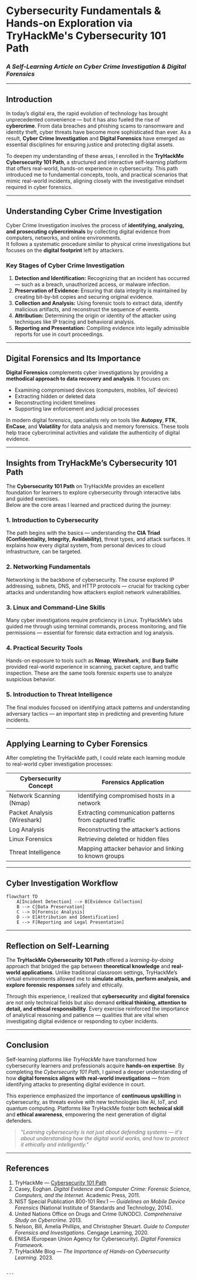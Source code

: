 

#  Cybersecurity Fundamentals & Hands-on Exploration via TryHackMe's Cybersecurity 101 Path

### *A Self-Learning Article on Cyber Crime Investigation & Digital Forensics*

---

##  Introduction

In today’s digital era, the rapid evolution of technology has brought unprecedented convenience — but it has also fueled the rise of **cybercrime**. From data breaches and phishing scams to ransomware and identity theft, cyber threats have become more sophisticated than ever. As a result, **Cyber Crime Investigation** and **Digital Forensics** have emerged as essential disciplines for ensuring justice and protecting digital assets.

To deepen my understanding of these areas, I enrolled in the **TryHackMe Cybersecurity 101 Path**, a structured and interactive self-learning platform that offers real-world, hands-on experience in cybersecurity. This path introduced me to fundamental concepts, tools, and practical scenarios that mimic real-world incidents, aligning closely with the investigative mindset required in cyber forensics.

---

##  Understanding Cyber Crime Investigation

Cyber Crime Investigation involves the process of **identifying, analyzing, and prosecuting cybercriminals** by collecting digital evidence from computers, networks, and online environments.  
It follows a systematic procedure similar to physical crime investigations but focuses on the **digital footprint** left by attackers.

###  Key Stages of Cyber Crime Investigation

1. **Detection and Identification:** Recognizing that an incident has occurred — such as a breach, unauthorized access, or malware infection.  
2. **Preservation of Evidence:** Ensuring that data integrity is maintained by creating bit-by-bit copies and securing original evidence.  
3. **Collection and Analysis:** Using forensic tools to extract data, identify malicious artifacts, and reconstruct the sequence of events.  
4. **Attribution:** Determining the origin or identity of the attacker using techniques like IP tracing and behavioral analysis.  
5. **Reporting and Presentation:** Compiling evidence into legally admissible reports for use in court proceedings.

---

##  Digital Forensics and Its Importance

**Digital Forensics** complements cyber investigations by providing a **methodical approach to data recovery and analysis**. It focuses on:

- Examining compromised devices (computers, mobiles, IoT devices)  
- Extracting hidden or deleted data  
- Reconstructing incident timelines  
- Supporting law enforcement and judicial processes  

In modern digital forensics, specialists rely on tools like **Autopsy**, **FTK**, **EnCase**, and **Volatility** for data analysis and memory forensics. These tools help trace cybercriminal activities and validate the authenticity of digital evidence.

---

##  Insights from TryHackMe’s Cybersecurity 101 Path

The **Cybersecurity 101 Path** on TryHackMe provides an excellent foundation for learners to explore cybersecurity through interactive labs and guided exercises.  
Below are the core areas I learned and practiced during the journey:

### 1.  Introduction to Cybersecurity
The path begins with the basics — understanding the **CIA Triad (Confidentiality, Integrity, Availability)**, threat types, and attack surfaces. It explains how every digital system, from personal devices to cloud infrastructure, can be targeted.

### 2.  Networking Fundamentals
Networking is the backbone of cybersecurity. The course explored IP addressing, subnets, DNS, and HTTP protocols — crucial for tracking cyber attacks and understanding how attackers exploit network vulnerabilities.

### 3.  Linux and Command-Line Skills
Many cyber investigations require proficiency in Linux. TryHackMe’s labs guided me through using terminal commands, process monitoring, and file permissions — essential for forensic data extraction and log analysis.

### 4.  Practical Security Tools
Hands-on exposure to tools such as **Nmap**, **Wireshark**, and **Burp Suite** provided real-world experience in scanning, packet capture, and traffic inspection. These are the same tools forensic experts use to analyze suspicious behavior.

### 5.  Introduction to Threat Intelligence
The final modules focused on identifying attack patterns and understanding adversary tactics — an important step in predicting and preventing future incidents.

---

##  Applying Learning to Cyber Forensics

After completing the TryHackMe path, I could relate each learning module to real-world cyber investigation processes:

| **Cybersecurity Concept** | **Forensics Application** |
|----------------------------|---------------------------|
| Network Scanning (Nmap) | Identifying compromised hosts in a network |
| Packet Analysis (Wireshark) | Extracting communication patterns from captured traffic |
| Log Analysis | Reconstructing the attacker’s actions |
| Linux Forensics | Retrieving deleted or hidden files |
| Threat Intelligence | Mapping attacker behavior and linking to known groups |

---

##  Cyber Investigation Workflow

```mermaid
flowchart TD
    A[Incident Detection] --> B[Evidence Collection]
    B --> C[Data Preservation]
    C --> D[Forensic Analysis]
    D --> E[Attribution and Identification]
    E --> F[Reporting and Legal Presentation]
````

---

##  Reflection on Self-Learning

The **TryHackMe Cybersecurity 101 Path** offered a *learning-by-doing* approach that bridged the gap between **theoretical knowledge** and **real-world applications**. Unlike traditional classroom settings, TryHackMe’s virtual environments allowed me to **simulate attacks, perform analysis, and explore forensic responses** safely and ethically.

Through this experience, I realized that **cybersecurity** and **digital forensics** are not only technical fields but also demand **critical thinking, attention to detail, and ethical responsibility**. Every exercise reinforced the importance of analytical reasoning and patience — qualities that are vital when investigating digital evidence or responding to cyber incidents.

---

##  Conclusion

Self-learning platforms like *TryHackMe* have transformed how cybersecurity learners and professionals acquire **hands-on expertise**. By completing the *Cybersecurity 101 Path*, I gained a deeper understanding of how **digital forensics aligns with real-world investigations** — from identifying attacks to presenting digital evidence in court.

This experience emphasized the importance of **continuous upskilling** in cybersecurity, as threats evolve with new technologies like AI, IoT, and quantum computing. Platforms like TryHackMe foster both **technical skill** and **ethical awareness**, empowering the next generation of digital defenders.

> *"Learning cybersecurity is not just about defending systems — it's about understanding how the digital world works, and how to protect it ethically and intelligently."*

---

##  References

1. TryHackMe — [Cybersecurity 101 Path](https://tryhackme.com/path/outline/cybersecurity-101)
2. Casey, Eoghan. *Digital Evidence and Computer Crime: Forensic Science, Computers, and the Internet.* Academic Press, 2011.
3. NIST Special Publication 800-101 Rev.1 — *Guidelines on Mobile Device Forensics* (National Institute of Standards and Technology, 2014).
4. United Nations Office on Drugs and Crime (UNODC). *Comprehensive Study on Cybercrime.* 2013.
5. Nelson, Bill, Amelia Phillips, and Christopher Steuart. *Guide to Computer Forensics and Investigations.* Cengage Learning, 2020.
6. ENISA (European Union Agency for Cybersecurity). *Digital Forensics Framework.*
7. TryHackMe Blog — *The Importance of Hands-on Cybersecurity Learning.* 2023.

```

---


